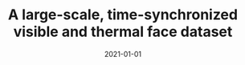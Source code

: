 ---
title: "A large-scale, time-synchronized visible and thermal face dataset"
collection: publications
permalink: /publication/2021-01-01-A-large-scale-time-synchronized-visible-and-thermal-face-dataset
date: 2021-01-01
venue: 'In the proceedings of Proceedings of the IEEE/CVF Winter Conference on Applications of Computer Vision'
citation: ' Domenick Poster,  Matthew Thielke,  Robert Nguyen,  Srinivasan Rajaraman,  Xing Di,  Cedric Fondje,  Vishal Patel,  Nathaniel Short,  Benjamin Riggan,  Nasser Nasrabadi,  Hu Shuowen, &quot;A large-scale, time-synchronized visible and thermal face dataset.&quot; In the proceedings of Proceedings of the IEEE/CVF Winter Conference on Applications of Computer Vision, 2021.'
---